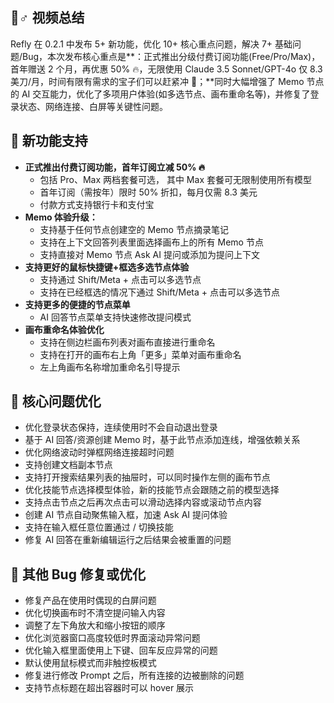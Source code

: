 ## 🦹♂️ 视频总结

Refly 在 0.2.1 中发布 5+ 新功能，优化 10+ 核心重点问题，解决 7+ 基础问题/Bug，本次发布核心重点是**：正式推出分级付费订阅功能(Free/Pro/Max)，首年赠送 2 个月，再优惠 50% 🔥，无限使用 Claude 3.5 Sonnet/GPT-4o 仅 8.3 美刀/月，时间有限有需求的宝子们可以赶紧冲 🐛；**同时大幅增强了 Memo 节点的 AI 交互能力，优化了多项用户体验(如多选节点、画布重命名等)，并修复了登录状态、网络连接、白屏等关键性问题。

## **🌟** 新功能支持

- **正式推出付费订阅功能，首年订阅立减 50% 🔥**
  - 包括 Pro、Max 两档套餐可选， 其中 Max 套餐可无限制使用所有模型
  - 首年订阅（需按年）限时 50% 折扣，每月仅需 8.3 美元
  - 付款方式支持银行卡和支付宝
- **Memo 体验升级：**
  - 支持基于任何节点创建空的 Memo 节点摘录笔记
  - 支持在上下文回答列表里面选择画布上的所有 Memo 节点
  - 支持直接对 Memo 节点 Ask AI 提问或添加为提问上下文
- **支持更好的鼠标快捷键+框选多选节点体验**
  - 支持通过 Shift/Meta + 点击可以多选节点
  - 支持在已经框选的情况下通过 Shift/Meta + 点击可以多选节点
- **支持更多的便捷的节点菜单**
  - AI 回答节点菜单支持快速修改提问模式
- **画布重命名体验优化**
  - 支持在侧边栏画布列表对画布直接进行重命名
  - 支持在打开的画布右上角「更多」菜单对画布重命名
  - 左上角画布名称增加重命名引导提示

## **💫** 核心问题优化

- 优化登录状态保持，连续使用时不会自动退出登录
- 基于 AI 回答/资源创建 Memo 时，基于此节点添加连线，增强依赖关系
- 优化网络波动时弹框网络连接超时问题
- 支持创建文档副本节点
- 支持打开搜索结果列表的抽屉时，可以同时操作左侧的画布节点
- 优化技能节点选择模型体验，新的技能节点会跟随之前的模型选择
- 支持点击节点之后再次点击可以滑动选择内容或滚动节点内容
- 创建 AI 节点自动聚焦输入框，加速 Ask AI 提问体验
- 支持在输入框任意位置通过 / 切换技能
- 修复 AI 回答在重新编辑运行之后结果会被重置的问题

## **🐞 其他 Bug 修复或优化**

- 修复产品在使用时偶现的白屏问题
- 优化切换画布时不清空提问输入内容
- 调整了左下角放大和缩小按钮的顺序
- 优化浏览器窗口高度较低时界面滚动异常问题
- 优化输入框里面使用上下键、回车反应异常的问题
- 默认使用鼠标模式而非触控板模式
- 修复进行修改 Prompt 之后，所有连接的边被删除的问题
- 支持节点标题在超出容器时可以 hover 展示
